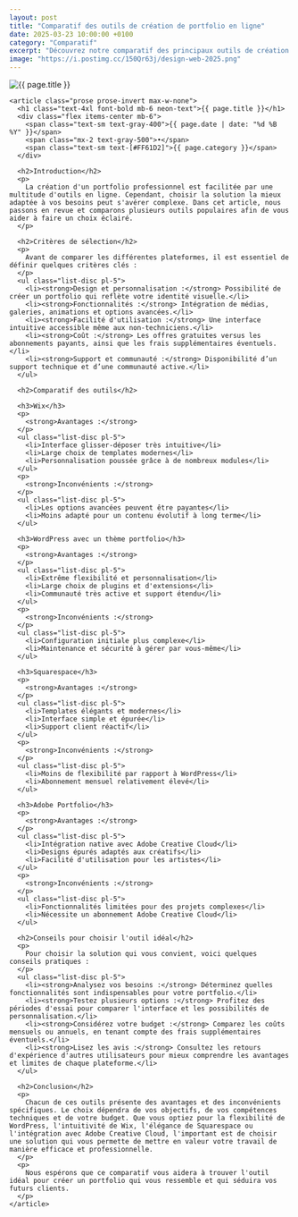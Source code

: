 ```yaml
---
layout: post
title: "Comparatif des outils de création de portfolio en ligne"
date: 2025-03-23 10:00:00 +0100
category: "Comparatif"
excerpt: "Découvrez notre comparatif des principaux outils de création de portfolio en ligne pour choisir celui qui répond le mieux à vos besoins professionnels."
image: "https://i.postimg.cc/150Qr63j/design-web-2025.png"
---
```


<main class="pt-24 pb-16 bg-[#0A0118] text-white">
  <div class="container mx-auto px-4 max-w-4xl">
    <!-- Image en haut de l'article -->
    <div class="mb-10 rounded-xl overflow-hidden shadow-lg">
      <img 
        src="{{ page.image }}" 
        alt="{{ page.title }}" 
        class="w-full h-72 object-cover object-center transition-transform duration-500 hover:scale-105"
      />
    </div>

    <article class="prose prose-invert max-w-none">
      <h1 class="text-4xl font-bold mb-6 neon-text">{{ page.title }}</h1>
      <div class="flex items-center mb-6">
        <span class="text-sm text-gray-400">{{ page.date | date: "%d %B %Y" }}</span>
        <span class="mx-2 text-gray-500">•</span>
        <span class="text-sm text-[#FF61D2]">{{ page.category }}</span>
      </div>

      <h2>Introduction</h2>
      <p>
        La création d'un portfolio professionnel est facilitée par une multitude d'outils en ligne. Cependant, choisir la solution la mieux adaptée à vos besoins peut s'avérer complexe. Dans cet article, nous passons en revue et comparons plusieurs outils populaires afin de vous aider à faire un choix éclairé.
      </p>

      <h2>Critères de sélection</h2>
      <p>
        Avant de comparer les différentes plateformes, il est essentiel de définir quelques critères clés :
      </p>
      <ul class="list-disc pl-5">
        <li><strong>Design et personnalisation :</strong> Possibilité de créer un portfolio qui reflète votre identité visuelle.</li>
        <li><strong>Fonctionnalités :</strong> Intégration de médias, galeries, animations et options avancées.</li>
        <li><strong>Facilité d'utilisation :</strong> Une interface intuitive accessible même aux non-techniciens.</li>
        <li><strong>Coût :</strong> Les offres gratuites versus les abonnements payants, ainsi que les frais supplémentaires éventuels.</li>
        <li><strong>Support et communauté :</strong> Disponibilité d’un support technique et d’une communauté active.</li>
      </ul>

      <h2>Comparatif des outils</h2>

      <h3>Wix</h3>
      <p>
        <strong>Avantages :</strong>
      </p>
      <ul class="list-disc pl-5">
        <li>Interface glisser-déposer très intuitive</li>
        <li>Large choix de templates modernes</li>
        <li>Personnalisation poussée grâce à de nombreux modules</li>
      </ul>
      <p>
        <strong>Inconvénients :</strong>
      </p>
      <ul class="list-disc pl-5">
        <li>Les options avancées peuvent être payantes</li>
        <li>Moins adapté pour un contenu évolutif à long terme</li>
      </ul>

      <h3>WordPress avec un thème portfolio</h3>
      <p>
        <strong>Avantages :</strong>
      </p>
      <ul class="list-disc pl-5">
        <li>Extrême flexibilité et personnalisation</li>
        <li>Large choix de plugins et d'extensions</li>
        <li>Communauté très active et support étendu</li>
      </ul>
      <p>
        <strong>Inconvénients :</strong>
      </p>
      <ul class="list-disc pl-5">
        <li>Configuration initiale plus complexe</li>
        <li>Maintenance et sécurité à gérer par vous-même</li>
      </ul>

      <h3>Squarespace</h3>
      <p>
        <strong>Avantages :</strong>
      </p>
      <ul class="list-disc pl-5">
        <li>Templates élégants et modernes</li>
        <li>Interface simple et épurée</li>
        <li>Support client réactif</li>
      </ul>
      <p>
        <strong>Inconvénients :</strong>
      </p>
      <ul class="list-disc pl-5">
        <li>Moins de flexibilité par rapport à WordPress</li>
        <li>Abonnement mensuel relativement élevé</li>
      </ul>

      <h3>Adobe Portfolio</h3>
      <p>
        <strong>Avantages :</strong>
      </p>
      <ul class="list-disc pl-5">
        <li>Intégration native avec Adobe Creative Cloud</li>
        <li>Designs épurés adaptés aux créatifs</li>
        <li>Facilité d'utilisation pour les artistes</li>
      </ul>
      <p>
        <strong>Inconvénients :</strong>
      </p>
      <ul class="list-disc pl-5">
        <li>Fonctionnalités limitées pour des projets complexes</li>
        <li>Nécessite un abonnement Adobe Creative Cloud</li>
      </ul>

      <h2>Conseils pour choisir l'outil idéal</h2>
      <p>
        Pour choisir la solution qui vous convient, voici quelques conseils pratiques :
      </p>
      <ul class="list-disc pl-5">
        <li><strong>Analysez vos besoins :</strong> Déterminez quelles fonctionnalités sont indispensables pour votre portfolio.</li>
        <li><strong>Testez plusieurs options :</strong> Profitez des périodes d'essai pour comparer l'interface et les possibilités de personnalisation.</li>
        <li><strong>Considérez votre budget :</strong> Comparez les coûts mensuels ou annuels, en tenant compte des frais supplémentaires éventuels.</li>
        <li><strong>Lisez les avis :</strong> Consultez les retours d'expérience d'autres utilisateurs pour mieux comprendre les avantages et limites de chaque plateforme.</li>
      </ul>

      <h2>Conclusion</h2>
      <p>
        Chacun de ces outils présente des avantages et des inconvénients spécifiques. Le choix dépendra de vos objectifs, de vos compétences techniques et de votre budget. Que vous optiez pour la flexibilité de WordPress, l'intuitivité de Wix, l'élégance de Squarespace ou l'intégration avec Adobe Creative Cloud, l'important est de choisir une solution qui vous permette de mettre en valeur votre travail de manière efficace et professionnelle.
      </p>
      <p>
        Nous espérons que ce comparatif vous aidera à trouver l'outil idéal pour créer un portfolio qui vous ressemble et qui séduira vos futurs clients.
      </p>
    </article>
  </div>
</main>
